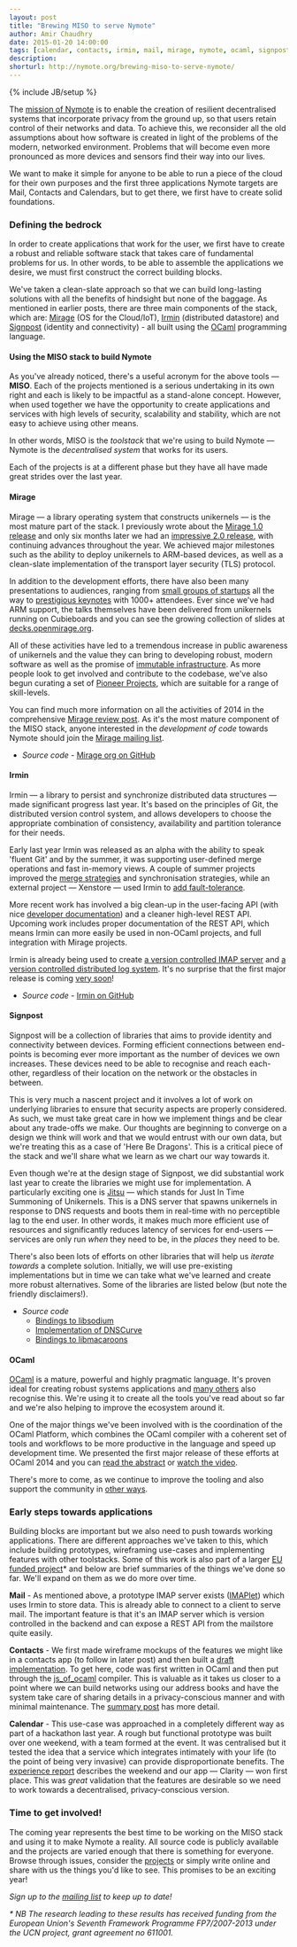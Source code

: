 ```yaml
---
layout: post
title: "Brewing MISO to serve Nymote"
author: Amir Chaudhry
date: 2015-01-20 14:00:00
tags: [calendar, contacts, irmin, mail, mirage, nymote, ocaml, signpost, unikernel]
description:
shorturl: http://nymote.org/brewing-miso-to-serve-nymote/
---
```

{% include JB/setup %}

The [mission of Nymote][nymote-mission] is to enable the creation of resilient
decentralised systems that incorporate privacy from the ground up, so that
users retain control of their networks and data.  To achieve this, we
reconsider all the old assumptions about how software is created in light of
the problems of the modern, networked environment.  Problems that will become
even more pronounced as more devices and sensors find their way into our lives.

We want to make it simple for anyone to be able to run a piece of the cloud
for their own purposes and the first three applications Nymote targets are
Mail, Contacts and Calendars, but to get there, we first have to create solid
foundations.


### Defining the bedrock ###

In order to create applications that work for the user, we first have to
create a robust and reliable software stack that takes care of fundamental
problems for us. In other words, to be able to assemble the applications we
desire, we must first construct the correct building blocks.

We've taken a clean-slate approach so that we can build long-lasting solutions
with all the benefits of hindsight but none of the baggage. As
mentioned in earlier posts, there are three main components of the stack,
which are: [Mirage][] (OS for the Cloud/IoT), [Irmin][] (distributed datastore)
and [Signpost][] (identity and connectivity) - all built using the [OCaml][]
programming language.

#### Using the MISO stack to build Nymote ####

As you've already noticed, there's a useful acronym for the above tools —
**MISO**. Each of the projects mentioned is a serious undertaking in its own
right and each is likely to be impactful as a stand-alone concept.  However,
when used together we have the opportunity to create applications and services
with high levels of security, scalability and stability, which are not easy to
achieve using other means. 

In other words, MISO is the *toolstack* that we're using to build Nymote —
Nymote is the *decentralised system* that works for its users.

Each of the projects is at a different phase but they have all have made great
strides over the last year.

#### Mirage ####

Mirage — a library operating system that constructs unikernels — is the most
mature part of the stack. I previously wrote about the
[Mirage 1.0 release][mir-10] and only six months later we had an
[impressive 2.0 release][mir-20], with continuing advances throughout the year.
We achieved major milestones such as the ability to deploy unikernels to
ARM-based devices, as well as a clean-slate implementation of the transport
layer security (TLS) protocol.

In addition to the development efforts, there have also been many
presentations to audiences, ranging from [small groups of startups][ac-ef-talk]
all the way to [prestigious keynotes][31c3-talk] with 1000+ attendees.  Ever
since we've had ARM support, the talks themselves have been delivered from
unikernels running on Cubieboards and you can see the growing collection of
slides at [decks.openmirage.org][decks].

All of these activities have led to a tremendous increase in public awareness
of unikernels and the value they can bring to developing robust, modern
software as well as the promise of [immutable infrastructure][after-docker].
As more people look to get involved and contribute to the codebase, we've also
begun curating a set of [Pioneer Projects][pioneer], which are suitable for a
range of skill-levels.

You can find much more information on all the activities of 2014 in the
comprehensive [Mirage review post][mirage-review]. As it's the most mature
component of the MISO stack, anyone interested in the *development of code*
towards Nymote should join the [Mirage mailing list][mir-mail].

- *Source code* - [Mirage org on GitHub](https://github.com/mirage)

#### Irmin ####

Irmin — a library to persist and synchronize distributed data structures —
made significant progress last year. It's based on the principles of Git, the
distributed version control system, and allows developers to choose the
appropriate combination of consistency, availability and partition tolerance
for their needs.

Early last year Irmin was released as an alpha with the ability to speak
'fluent Git' and by the summer, it was supporting user-defined merge
operations and fast in-memory views.  A couple of summer projects improved the
[merge strategies][merge-strat] and synchronisation strategies, while an
external project — Xenstore — used Irmin to [add fault-tolerance][xirminstore].

More recent work has involved a big clean-up in the user-facing API (with nice
[developer documentation][irmin-docs]) and a cleaner high-level REST API.
Upcoming work includes proper documentation of the REST API, which means Irmin
can more easily be used in non-OCaml projects, and full integration with
Mirage projects. 

Irmin is already being used to create
[a version controlled IMAP server][imaplet] and
[a version controlled distributed log system][irmin-dog]. It's no surprise
that the first major release is coming [very soon][irmin-10]!

- *Source code* - [Irmin on GitHub](https://github.com/mirage/irmin)

#### Signpost ####

Signpost will be a collection of libraries that aims to provide identity and
connectivity between devices.  Forming efficient connections between
end-points is becoming ever more important as the number of devices we own
increases. These devices need to be able to recognise and reach each-other,
regardless of their location on the network or the obstacles in between. 

This is very much a nascent project and it involves a lot of work on
underlying libraries to ensure that security aspects are properly considered.
As such, we must take great care in how we implement things and be clear about
any trade-offs we make. Our thoughts are beginning to converge on a design we
think will work and that we would entrust with our own data, but we're
treating this as a case of 'Here Be Dragons'.  This is a critical piece of the
stack and we'll share what we learn as we chart our way towards it.

Even though we're at the design stage of Signpost, we did substantial work
last year to create the libraries we might use for implementation.  A
particularly exciting one is [Jitsu][] — which stands for Just In Time
Summoning of Unikernels. This is a DNS server that spawns unikernels in
response to DNS requests and boots them in real-time with no perceptible lag
to the end user.  In other words, it makes much more efficient use of
resources and significantly reduces latency of services for end-users —
services are only run *when* they need to be, in the *places* they need to be. 

There's also been lots of efforts on other libraries that will help us
*iterate towards* a complete solution. Initially, we will use pre-existing
implementations but in time we can take what we've learned and create more
robust alternatives. Some of the libraries are listed below (but note the
friendly disclaimers!). 

- *Source code*
  - [Bindings to libsodium](https://github.com/dsheets/ocaml-sodium)
  - [Implementation of DNSCurve](https://github.com/dsheets/ocaml-dnscurve)
  - [Bindings to libmacaroons](https://github.com/dsheets/ocaml-libmacaroons)


#### OCaml ####

[OCaml][ocamlorg] is a mature, powerful and highly pragmatic language.  It's
proven ideal for creating robust systems applications and
[many others][ocaml-co] also recognise this.  We're using it to create all the
tools you've read about so far and we're also helping to improve the ecosystem
around it.

One of the major things we've been involved with is the coordination of the
OCaml Platform, which combines the OCaml compiler with a coherent set of tools
and workflows to be more productive in the language and speed up development
time.  We presented the first major release of these efforts at OCaml 2014 and
you can [read the abstract][platform-pdf] or [watch the video][platform-video].

There's more to come, as we continue to improve the tooling and also support
the community in [other ways][gov-post].


### Early steps towards applications ###

Building blocks are important but we also need to push towards working
applications.  There are different approaches we've taken to this, which
include building prototypes, wireframing use-cases and implementing features
with other toolstacks.  Some of this work is also part of a larger
[EU funded project][ucn]\* and below are brief summaries of the things we've
done so far. We'll expand on them as we do more over time.

**Mail** - As mentioned above, a prototype IMAP server exists ([IMAPlet][])
which uses Irmin to store data. This is already able to connect to a client to
serve mail. The important feature is that it's an IMAP server which is version
controlled in the backend and can expose a REST API from the mailstore quite
easily.

**Contacts** - We first made wireframe mockups of the features we might like
in a contacts app (to follow in later post) and then built a
[draft implementation][yan-app]. To get here, code was first written in OCaml
and then put through the [js_of_ocaml][] compiler. This is valuable as it
takes us closer to a point where we can build networks using our address books
and have the system take care of sharing details in a privacy-conscious manner
and with minimal maintenance. The [summary post][yan-writeup] has more detail.

**Calendar** - This use-case was approached in a completely different way as
part of a hackathon last year. A rough but functional prototype was built over
one weekend, with a team formed at the event.  It was centralised but it
tested the idea that a service which integrates intimately with your life (to
the point of being very invasive) can provide disproportionate benefits.  The
[experience report][seedhack] describes the weekend and our app — Clarity —
won first place. This was *great* validation that the features are desirable
so we need to work towards a decentralised, privacy-conscious version.


### Time to get involved! ###

The coming year represents the best time to be working on the MISO stack and
using it to make Nymote a reality.  All source code is publicly available and
the projects are varied enough that there is something for everyone.  Browse
through issues, consider the [projects][pioneer] or simply write online and
share with us the things you'd like to see.
This promises to be an exciting year!

*Sign up to the [mailing list][nym-list] to keep up to date!*

*\* NB The research leading to these results has received
funding from the European Union's Seventh Framework Programme FP7/2007-2013
under the UCN project, grant agreement no 611001.*

<!-- ========================================================= -->

[nymote-mission]: http://nymote.org/blog/2013/introducing-nymote/
[Mirage]: http://nymote.org/software/mirage/
[Irmin]: http://nymote.org/software/irmin/
[Signpost]: http://nymote.org/software/signpost/
[OCaml]: http://ocaml.org

[mir-10]: http://nymote.org/blog/2014/announcing-first-mirage-release/
[mir-20]: http://openmirage.org/blog/announcing-mirage-20-release
[mir-mail]: http://lists.xenproject.org/cgi-bin/mailman/listinfo/mirageos-devel
[after-docker]: https://medium.com/@darrenrush/after-docker-unikernels-and-immutable-infrastructure-93d5a91c849e
[mir-links]: http://openmirage.org/links
[ac-ef-talk]: http://amirchaudhry.com/describing-miso-entrepreneur-first-2014/
[31c3-talk]: http://media.ccc.de/browse/congress/2014/31c3_-_6443_-_en_-_saal_2_-_201412271245_-_trustworthy_secure_modular_operating_system_engineering_-_hannes_-_david_kaloper.html#video
[decks]: http://decks.openmirage.org
[pioneer]: https://github.com/mirage/mirage-www/wiki/Pioneer-Projects
[mirage-review]: http://openmirage.org/blog/2014-in-review

[merge-strat]: http://gazagnaire.org/pub/FGM15.pdf
[xirminstore]: http://openmirage.org/blog/introducing-irmin-in-xenstore
[irmin-docs]: http://samoht.github.io/irmin/
[imaplet]: https://opam.ocaml.org/packages/imaplet-lwt/imaplet-lwt.0.1.3/
[irmin-dog]: https://github.com/samoht/dog
[irmin-10]: https://github.com/mirage/irmin/issues?q=is%3Aopen+is%3Aissue+milestone%3A1.0.0

[jitsu]: https://github.com/MagnusS/jitsu

[ocamlorg]: http://ocaml.org
[ocaml-co]: http://ocaml.org/learn/companies.html
[gov-post]: http://amirchaudhry.com/towards-governance-framework-for-ocamlorg
[opam-12beta]: http://opam.ocaml.org/blog/opam-1-2-0-beta4/
[platform-programme]: http://ocaml.org/meetings/ocaml/2014/#11401230OCamlNews
[platform-pdf]: http://ocaml.org/meetings/ocaml/2014/ocaml2014_7.pdf
[platform-video]: https://www.youtube.com/watch?v=jxhtpQ5nJHg&list=UUP9g4dLR7xt6KzCYntNqYcw

[ucn]: http://usercentricnetworking.eu
[yan-app]: https://github.com/yansh/contacts-app
[js_of_ocaml]: http://ocsigen.org/js_of_ocaml/
[yan-writeup]: http://yansnotes.blogspot.co.uk/2015/01/work-summary-ocaml-labs.html
[seedhack]: http://seedcamp.com/seedhack-5-0/

[nym-list]: http://nymote.us5.list-manage.com/subscribe?u=8a83b2d5453bba2ee5838b4ad&id=a41245094c
